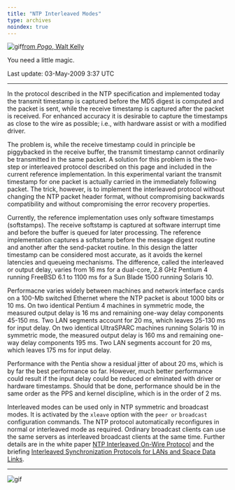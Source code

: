 ```yaml
---
title: "NTP Interleaved Modes"
type: archives
noindex: true
---
```


![gif](/documentation/pic/pogo4.gif)[from _Pogo_, Walt Kelly](/reflib/pictures/)

You need a little magic.

Last update: 03-May-2009 3:37 UTC

* * *

In the protocol described in the NTP specification and implemented today the transmit timestamp is captured before the MD5 digest is computed and the packet is sent, while the receive timestamp is captured after the packet is received. For enhanced accuracy it is desirable to capture the timestamps as close to the wire as possible; i.e., with hardware assist or with a modified driver.

The problem is, while the receive timestamp could in principle be piggybacked in the receive buffer, the transmit timestamp cannot ordinarily be transmitted in the same packet. A solution for this problem is the two-step or interleaved protocol described on this page and included in the current reference implementation. In this experimental variant the transmit timestamp for one packet is actually carried in the immediately following packet. The trick, however, is to implement the interleaved protocol without changing the NTP packet header format, without compromising backwards compatibility and without compromising the error recovery properties.

Currently, the reference implementation uses only software timestamps (softstamps). The receive softstamp is captured at software interrupt time and before the buffer is queued for later processing. The reference implementation captures a softstamp before the message digest routine and another after the send-packet routine. In this design the latter timestamp can be considered most accurate, as it avoids the kernel latencies and queueing mechanisms. The difference, called the interleaved or output delay, varies from 16 ms for a dual-core, 2.8 GHz Pentium 4 running FreeBSD 6.1 to 1100 ms for a Sun Blade 1500 running Solaris 10.

Performacne varies widely between machines and network interface cards on a 100-Mb switched Ethernet where the NTP packet is about 1000 bits or 10 ms. On two identical Pentium 4 machines in symmetric mode, the measured output delay is 16 ms and remaining one-way delay components 45-150 ms. Two LAN segments account for 20 ms, which leaves 25-130 ms for input delay. On two identical UltraSPARC machines running Solaris 10 in symmetric mode, the measured output delay is 160 ms and remaining one-way delay components 195 ms. Two LAN segments account for 20 ms, which leaves 175 ms for input delay.

Performance with the Pentia show a residual jitter of about 20 ms, which is by far the best performance so far. However, much better performance could result if the input delay could be reduced or elminated with driver or hardware timestamps. Should that be done, performance should be in the same order as the PPS and kernel discipline, which is in the order of 2 ms.

Interleaved modes can be used only in NTP symmetric and broadcast modes. It is activated by the <code>xleave</code> option with the <code>peer or</code> <code>broadcast</code> configuration commands. The NTP protocol automatically reconfigures in normal or interleaved mode as required. Ordinary broadcast clients can use the same servers as interleaved broadcast clients at the same time. Further details are in the white paper [NTP Interleaved On-Wire Protocol](/reflib/onwire/) and the briefing [Interleaved Synchronization Protocols for LANs and Space Data Links](/reflib/brief/onwire/onwire.ppt).

* * *

![gif](/documentation/pic/pogo1a.gif)
